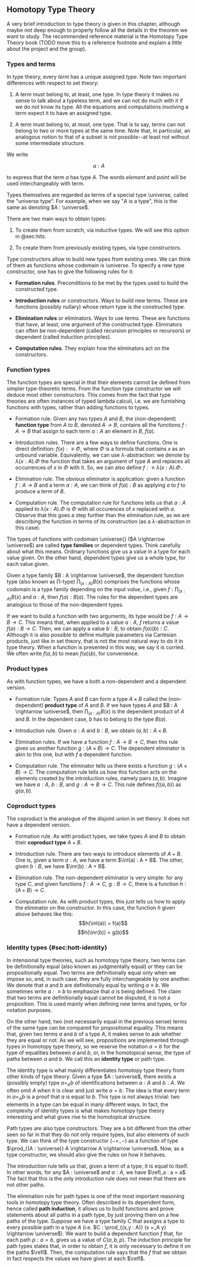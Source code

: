 ## Homotopy Type Theory

A very brief introduction to type theory is given in this chapter, although maybe not deep enough to properly follow all the details in the theorem we want to study. The recommended reference material is the Homotopy Type Theory book (TODO move this to a reference footnote and explain a little about the project and the group).


### Types and terms

In type theory, every *term* has a unique assigned *type*. Note two important differences with respect to set theory:

1. A term must belong to, at least, one type. In type theory it makes no sense to talk about a typeless term, and we can not do much with it if we do not know its type. All the equations and computations involving a term expect it to have an assigned type.

2. A term must belong to, at most, one type. That is to say, terms can not belong to two or more types at the same time. Note that, in particular, an analogous notion to that of a subset is not possible--at least not without some intermediate structure.

We write

$$
a : A
$$

to express that the term $a$ has type $A$. The words *element* and *point* will be used interchangeably with term.

Types themselves are regarded as terms of a special type \universe, called the "universe type".
For example, when we say "$A$ is a type", this is the same as denoting $A : \universe$.

There are two main ways to obtain types:

1. To create them from scratch, via inductive types. We will see this option in @sec:hits.

2. To create them from previously existing types, via type constructors.

Type constructors allow to build new types from existing ones.
We can think of them as functions whose codomain is \universe.
To specify a new type constructor, one has to give the following rules for it:

- **Formation rules**.
Preconditions to be met by the types used to build the constructed type.

- **Introduction rules** or constructors.
Ways to build new terms.
These are functions (possibly nullary) whose return type is the constructed type.

- **Elimination rules** or eliminators.
Ways to use terms.
These are functions that have, at least, one argument of the constructed type.
Eliminators can often be non-dependent (called recursion principles or recursors) or dependent (called induction principles).

- **Computation rules**.
They explain how the eliminators act on the constructors.


### Function types

The function types are special in that their elements cannot be defined from simpler type-theoretic terms.
From the function type constructor we will deduce most other constructors.
This comes from the fact that type theories are often instances of typed lambda calculi, i.e. we are furnishing functions with types, rather than adding functions to types.

- Formation rule.
Given any two types $A$ and $B$, the (non-dependent) **function type** from $A$ to $B$, denoted $A \rightarrow B$, contains all the functions $f : A \rightarrow B$ that assign to each term $a : A$ an element in $B$, $f(a)$.

- Introduction rules.
There are a few ways to define functions.
One is direct definition: $f(x) :\equiv \Phi$, where $\Phi$ is a formula that contains $x$ as an unbound variable.
Equivalently, we can use $\lambda$-abstraction: we denote by $\lambda (x : A).\Phi$ the function that takes an argument of type $A$ and replaces all occurrences of $x$ in $\Phi$ with it.
So, we can also define $f :\equiv \lambda (x : A).\Phi$.

- Elimination rule.
The obvious eliminator is application: given a function $f : A \rightarrow B$ and a term $a : A$, we can think of $f(a) : B$ as applying $a$ to $f$ to produce a term of $B$.

- Computation rule.
The computation rule for functions tells us that $a : A$ applied to $\lambda(x : A).\Phi$ is $\Phi$ with all occurences of $x$ replaced with $a$.
Observe that this goes a step further than the elimination rule, as we are describing the function in terms of its construction (as a $\lambda$-abstraction in this case).

The types of functions with codomain \universe{} ($A \rightarrow \universe$) are called **type families** or dependent types.
Think carefully about what this means.
Ordinary functions give us a value in a type for each value given.
On the other hand, dependent types give us a whole type, for each value given.

Given a type family $B : A \rightarrow \universe$, the dependent function type (also known as $\prod$-type) $\prod_{(x : A)}B(x)$ comprises the functions whose codomain is a type family depending on the input *value*, i.e., given $f : \prod_{(x : A)} B(x)$ and $a : A$, then $f(a) : B(a)$.
The rules for the dependent types are analogous to those of the non-dependent types.

If we want to build a function with two arguments, its type would be $f : A \rightarrow B \rightarrow C$.
This means that, when applied to a value $a : A$, $f$ returns a value $f(a) : B \rightarrow C$.
Then, we can apply a value $b : B$, to obtain $f(a)(b) : C$.
Although it is also possible to define multiple parameters via Cartesian products, just like in set theory, that is not the most natural way to do it in type theory.
When a function is presented in this way, we say it is curried.
We often write $f(a,b)$ to mean $f(a)(b)$, for convenience.


### Product types

As with function types, we have a both a non-dependent and a dependent version.

- Formation rule.
Types $A$ and $B$ can form a type $A \times B$ called the (non-dependent) **product type** of $A$ and $B$.
If we have types $A$ and $B : A \rightarrow \universe$, then $\prod_{(x : A)} B(x)$ is the dependent product of $A$ and $B$.
In the dependent case, $b$ has to belong to the type $B(a)$.

- Introduction rule.
Given $a : A$ and $b : B$, we obtain $(a,b) : A \times B$.

- Elimination rules.
If we have a function $f : A \rightarrow B \rightarrow C$, then this rule gives us another function $g : (A \times B) \rightarrow C$.
The dependent eliminator is akin to this one, but with $f$ a dependent function.

- Computation rule.
The eliminator tells us there exists a function $g : (A \times B) \rightarrow C$.
The computation rule tells us how this function acts on the elements created by the introduction rules, namely pairs $(a,b)$.
Imagine we have $a : A$, $b : B$, and $g : A \rightarrow B \rightarrow C$.
This rule defines $f((a,b))$ as $g(a,b)$.


### Coproduct types

The coproduct is the analogue of the disjoint union in set theory.
It does not have a dependent version.

- Formation rule.
As with product types, we take types $A$ and $B$ to obtain their **coproduct type** $A + B$.

- Introduction rule.
There are two ways to introduce elements of $A + B$.
One is, given a term $a : A$, we have a term $\inl(a) : A + B$.
The other, given $b : B$, we have $\inr(b) : A + B$.

- Elimination rule.
The non-dependent eliminator is very simple: for any type $C$, and given functions $f : A \rightarrow C$, $g: B \rightarrow C$, there is a function $h : (A + B) \rightarrow C$.

- Computation rule.
As with product types, this just tells us how to apply the eliminator on the constructor. In this case, the function $h$ given above behaves like this:
  $$h(\inl(a)) = f(a)$$
  $$h(\inr(b)) = g(b)$$


### Identity types {#sec:hott-identity}

In intensional type theories, such as homotopy type theory, two terms can be definitionally equal (also known as judgmentally equal) or they can be propositionally equal.
Two terms are definitionally equal only when we impose so, and, in such case, they are fully interchangeable by one another.
We denote that $a$ and $b$ are definitionally equal by writing $a \equiv b$.
We sometimes write $a :\equiv b$ to emphasize that $a$ is being defined.
The claim that two terms are definitionally equal cannot be disputed, it is not a proposition.
This is used mainly when defining new terms and types, or for notation purposes.

On the other hand, two (not necessarily equal in the previous sense) terms of the same type can be compared for propositional equality.
This means that, given two terms $a$ and $b$ of a type $A$, it makes sense to ask whether they are equal or not.
As we will see, propositions are implemented through types in homotopy type theory, so we reserve the notation $a = b$ for the type of equalities between $a$ and $b$, or, in the homotopical sense, the type of paths between $a$ and $b$.
We call this an **identity type** or path type.

The identity type is what mainly differentiates homotopy type theory from other kinds of type theory. Given a type $A : \universe$, there exists a (possibly empty) type $a =_A b$ of identifications between $a : A$ and $b : A$.
We often omit $A$ when it is clear and just write $a = b$.
The idea is that every term in $a =_A b$ is a proof that $a$ is equal to $b$.
This type is not always trivial: two elements in a type can be equal in many different ways.
In fact, the complexity of identity types is what makes homotopy type theory interesting and what gives rise to the homotopical structure.

Path types are also type constructors. They are a bit different from the other seen so far in that they do not only require types, but also elements of such type.
We can think of the type constructor $(-=_{-}-)$ as a function of type $\prod_{(A : \universe)} A \rightarrow A \rightarrow \universe$.
Now, as a type constructor, we should also give the rules on how it behaves.

The introduction rule tells us that, given a term of a type, it is equal to itself.
In other words, for any $A : \universe$ and $a : A$, we have $\refl_a : a = a$.
The fact that this is the only introduction rule does not mean that there are not other paths.

The elimination rule for path types is one of the most important reasoning tools in homotopy type theory.
Often described in its dependent form, hence called **path induction**, it allows us to build functions and prove statements about all paths in a path type, by just proving them on a few paths of the type.
Suppose we have a type family $C$ that assigns a type to every possible path in a type $A$ (i.e. $C : \prod_{(x,y : A)} (x =_A y) \rightarrow \universe$).
We want to build a dependent function $f$ that, for each path $p : a = b$, gives us a value of $C(a,b,p)$.
The induction principle for path types states that, in order to obtain $f$, it is only necessary to define it on the paths $\refl$.
Then, the computation rule says that the $f$ that we obtain in fact respects the values we have given at each $\refl$.
